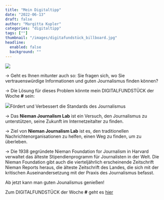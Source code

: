 ```yaml
---
title: "Mein Digitaltipp"
date: "2022-06-13"
draft: false
author: "Margitta Kupler"
categories: "digitaltipp"
tags: [""]
thumbnail: "/images/digitafundstück_billboard.jpg"
headline:
  enabled: false
  background: ""
---
```


![](/images/digitafundstück_häuserwand.jpg)

→ Geht es Ihnen mitunter auch so: Sie fragen sich, wo Sie vertrauenswürdige
Informationen und guten Journalismus finden können?

→ Die Lösung für dieses Problem könnte mein DIGITALFUNDSTÜCK der Woche **#**
sein:

<!--more-->

[![](https://www.niemanlab.org/wordpress/wp-content/themes/Labby/resources/niemansitelogos/lab-logo-color-tighter.svg)](https://www.niemanlab.org/)Fördert und Verbessert die Standards
des Journalismus

→ Das **Nieman Journalism Lab** ist ein Versuch, den Journalismus zu
unterstützen, seine Zukunft im Internetzeitalter zu finden.

→ Ziel von **Nieman Journalism Lab** ist es, den traditionellen
Nachrichtenorganisationen zu helfen, einen Weg zu finden, um zu überleben.

→ Die 1938 gegründete Nieman Foundation for Journalism in Harvard verwaltet
das älteste Stipendienprogramm für Journalisten in der Welt. Die Nieman
Foundation gibt auch die vierteljährlich erscheinende Zeitschrift Nieman
Reports heraus, die älteste Zeitschrift des Landes, die sich mit der
kritischen Auseinandersetzung mit der Praxis des Journalismus befasst.

Ab jetzt kann man guten Jounalismus genießen!

Zum DIGITALFUNDSTÜCK der Woche **#** geht es [hier](https://www.niemanlab.org)



